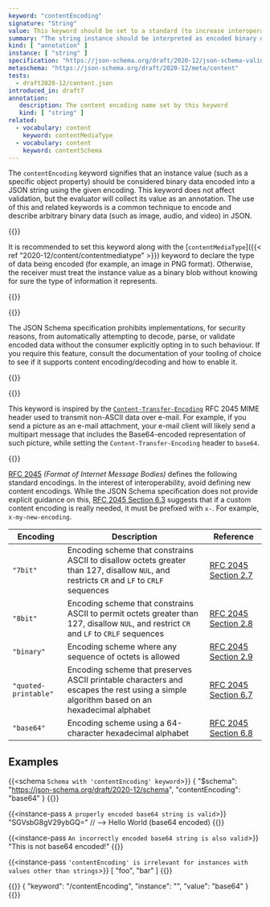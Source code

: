 ```yaml
---
keyword: "contentEncoding"
signature: "String"
value: This keyword should be set to a standard (to increase interoperability) encoding name such as those defined in [RFC 4648](https://www.rfc-editor.org/info/rfc4686) and [RFC 2045](https://www.rfc-editor.org/info/rfc2045.html)
summary: "The string instance should be interpreted as encoded binary data and decoded using the encoding named by this property."
kind: [ "annotation" ]
instance: [ "string" ]
specification: "https://json-schema.org/draft/2020-12/json-schema-validation.html#section-8.3"
metaschema: "https://json-schema.org/draft/2020-12/meta/content"
tests:
  - draft2020-12/content.json
introduced_in: draft7
annotation:
   description: The content encoding name set by this keyword
   kind: [ "string" ]
related:
  - vocabulary: content
    keyword: contentMediaType
  - vocabulary: content
    keyword: contentSchema
---
```


The `contentEncoding` keyword signifies that an instance value (such as a
specific object property) should be considered binary data encoded into a JSON
string using the given encoding. This keyword does not affect validation, but
the evaluator will collect its value as an annotation.  The use of this and
related keywords is a common technique to encode and describe arbitrary binary
data (such as image, audio, and video) in JSON.

{{<best-practice>}}

It is recommended to set this keyword along with the [`contentMediaType`]({{<
ref "2020-12/content/contentmediatype" >}}) keyword to declare the type of data
being encoded (for example, an image in PNG format). Otherwise, the receiver
must treat the instance value as a binary blob without knowing for sure the
type of information it represents.

{{</best-practice>}}

{{<common-pitfall>}}

The JSON Schema specification prohibits implementations, for security reasons,
from automatically attempting to decode, parse, or validate encoded data
without the consumer explicitly opting in to such behaviour. If you require
this feature, consult the documentation of your tooling of choice to see if it
supports content encoding/decoding and how to enable it.

{{</common-pitfall>}}

{{<learning-more>}}

This keyword is inspired by the
[`Content-Transfer-Encoding`](https://www.rfc-editor.org/rfc/rfc2045.html#section-6)
RFC 2045 MIME header used to transmit non-ASCII data over e-mail. For example,
if you send a picture as an e-mail attachment, your e-mail client will likely
send a multipart message that includes the Base64-encoded representation of
such picture, while setting the `Content-Transfer-Encoding` header to `base64`.

{{</learning-more>}}

[RFC 2045](https://datatracker.ietf.org/doc/html/rfc2045) _(Format of Internet
Message Bodies)_ defines the following standard encodings. In the interest of
interoperability, avoid defining new content encodings.  While the JSON Schema
specification does not provide explicit guidance on this, [RFC 2045 Section
6.3](https://datatracker.ietf.org/doc/html/rfc2045#section-6.3) suggests that
if a custom content encoding is really needed, it must be prefixed with `x-`.
For example, `x-my-new-encoding`.

| Encoding   | Description                                                                                     | Reference |
|------------|-------------------------------------------------------------------------------------------------|-----------|
| `"7bit"` | Encoding scheme that constrains ASCII to disallow octets greater than 127, disallow `NUL`, and restricts `CR` and `LF` to `CRLF` sequences | [RFC 2045 Section 2.7](https://datatracker.ietf.org/doc/html/rfc2045#section-2.7) |
| `"8bit"` | Encoding scheme that constrains ASCII to permit octets greater than 127, disallow `NUL`, and restrict `CR` and `LF` to `CRLF` sequences | [RFC 2045 Section 2.8](https://datatracker.ietf.org/doc/html/rfc2045#section-2.8) |
| `"binary"` | Encoding scheme where any sequence of octets is allowed | [RFC 2045 Section 2.9](https://datatracker.ietf.org/doc/html/rfc2045#section-2.9) |
| `"quoted-printable"` | Encoding scheme that preserves ASCII printable characters and escapes the rest using a simple algorithm based on an hexadecimal alphabet | [RFC 2045 Section 6.7](https://datatracker.ietf.org/doc/html/rfc2045#section-6.7) |
| `"base64"` | Encoding scheme using a 64-character hexadecimal alphabet | [RFC 2045 Section 6.8](https://datatracker.ietf.org/doc/html/rfc2045#section-6.8) |

## Examples

{{<schema `Schema with 'contentEncoding' keyword`>}}
{
  "$schema": "https://json-schema.org/draft/2020-12/schema",
  "contentEncoding": "base64"
}
{{</schema>}}

{{<instance-pass `A properly encoded base64 string is valid`>}}
"SGVsbG8gV29ybGQ="    // --> Hello World (base64 encoded)
{{</instance-pass>}}

{{<instance-pass `An incorrectly encoded base64 string is also valid`>}}
"This is not base64 encoded!"
{{</instance-pass>}}

{{<instance-pass `'contentEncoding' is irrelevant for instances with values other than strings`>}}
[ "foo", "bar" ]
{{</instance-pass>}}

{{<instance-annotation>}}
{ "keyword": "/contentEncoding", "instance": "", "value": "base64" }
{{</instance-annotation>}}

